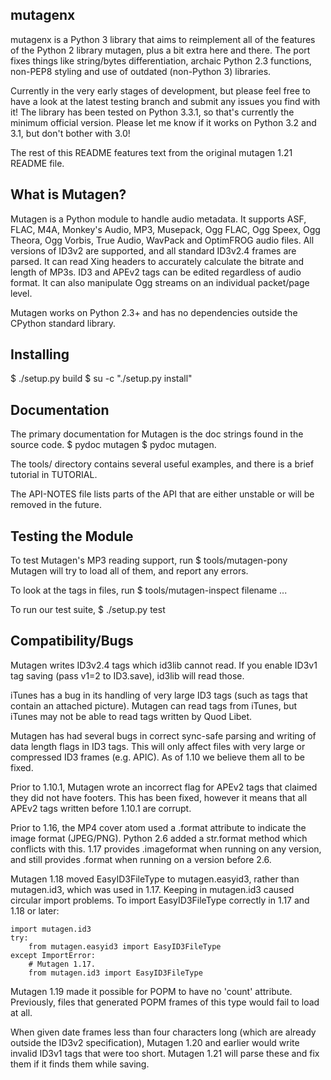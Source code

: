mutagenx
--------
mutagenx is a Python 3 library that aims to reimplement all of the features of
the Python 2 library mutagen, plus a bit extra here and there. The port fixes
things like string/bytes differentiation, archaic Python 2.3 functions,
non-PEP8 styling and use of outdated (non-Python 3) libraries.

Currently in the very early stages of development, but please feel free to have
a look at the latest testing branch and submit any issues you find with it! The
library has been tested on Python 3.3.1, so that's currently the minimum
official version. Please let me know if it works on Python 3.2 and 3.1, but
don't bother with 3.0!

The rest of this README features text from the original mutagen 1.21 README
file.

What is Mutagen?
----------------
Mutagen is a Python module to handle audio metadata. It supports ASF,
FLAC, M4A, Monkey's Audio, MP3, Musepack, Ogg FLAC, Ogg Speex, Ogg
Theora, Ogg Vorbis, True Audio, WavPack and OptimFROG audio files. All
versions of ID3v2 are supported, and all standard ID3v2.4 frames are
parsed. It can read Xing headers to accurately calculate the bitrate
and length of MP3s. ID3 and APEv2 tags can be edited regardless of
audio format. It can also manipulate Ogg streams on an individual
packet/page level.

Mutagen works on Python 2.3+ and has no dependencies outside the
CPython standard library.

Installing
----------
 $ ./setup.py build
 $ su -c "./setup.py install"

Documentation
-------------
The primary documentation for Mutagen is the doc strings found in
the source code.
 $ pydoc mutagen
 $ pydoc mutagen.<module>

The tools/ directory contains several useful examples, and there is a
brief tutorial in TUTORIAL.

The API-NOTES file lists parts of the API that are either unstable or
will be removed in the future.

Testing the Module
------------------
To test Mutagen's MP3 reading support, run
 $ tools/mutagen-pony <your top-level MP3 directory here>
Mutagen will try to load all of them, and report any errors.

To look at the tags in files, run
 $ tools/mutagen-inspect filename ...

To run our test suite,
 $ ./setup.py test

Compatibility/Bugs
------------------
Mutagen writes ID3v2.4 tags which id3lib cannot read. If you enable
ID3v1 tag saving (pass v1=2 to ID3.save), id3lib will read those.

iTunes has a bug in its handling of very large ID3 tags (such as tags
that contain an attached picture). Mutagen can read tags from iTunes,
but iTunes may not be able to read tags written by Quod Libet.

Mutagen has had several bugs in correct sync-safe parsing and writing
of data length flags in ID3 tags. This will only affect files with
very large or compressed ID3 frames (e.g. APIC). As of 1.10 we believe
them all to be fixed.

Prior to 1.10.1, Mutagen wrote an incorrect flag for APEv2 tags that
claimed they did not have footers. This has been fixed, however it
means that all APEv2 tags written before 1.10.1 are corrupt.

Prior to 1.16, the MP4 cover atom used a .format attribute to indicate
the image format (JPEG/PNG). Python 2.6 added a str.format method
which conflicts with this. 1.17 provides .imageformat when running on
any version, and still provides .format when running on a version
before 2.6.

Mutagen 1.18 moved EasyID3FileType to mutagen.easyid3, rather than
mutagen.id3, which was used in 1.17. Keeping in mutagen.id3 caused
circular import problems. To import EasyID3FileType correctly in 1.17
and 1.18 or later:

    import mutagen.id3
    try:
        from mutagen.easyid3 import EasyID3FileType
    except ImportError:
        # Mutagen 1.17.
        from mutagen.id3 import EasyID3FileType

Mutagen 1.19 made it possible for POPM to have no 'count'
attribute. Previously, files that generated POPM frames of this type
would fail to load at all.

When given date frames less than four characters long (which are
already outside the ID3v2 specification), Mutagen 1.20 and earlier
would write invalid ID3v1 tags that were too short. Mutagen 1.21 will
parse these and fix them if it finds them while saving.
